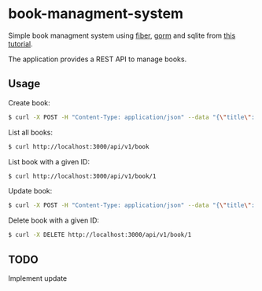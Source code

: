 # book-managment-system

Simple book managment system using [fiber](https://github.com/gofiber/fiber), [gorm](https://gorm.io/index.html) and sqlite from [this tutorial](https://tutorialedge.net/golang/basic-rest-api-go-fiber/).

The application provides a REST API to manage books.

## Usage

Create book:

```bash
$ curl -X POST -H "Content-Type: application/json" --data "{\"title\": \"Angels and Demons\", \"author\": \"Dan Brown\", \"rating\": 4}" http://localhost:3000/api/v1/book
```

List all books:

```bash
$ curl http://localhost:3000/api/v1/book
```

List book with a given ID:

```bash
$ curl http://localhost:3000/api/v1/book/1
```

Update book:

```bash
$ curl -X POST -H "Content-Type: application/json" --data "{\"title\": \"Angels and Demons\", \"author\": \"Dan Brown\", \"rating\": 5}" http://localhost:3000/api/v1/book/1
```

Delete book with a given ID:

```bash
$ curl -X DELETE http://localhost:3000/api/v1/book/1
```

## TODO

Implement update

